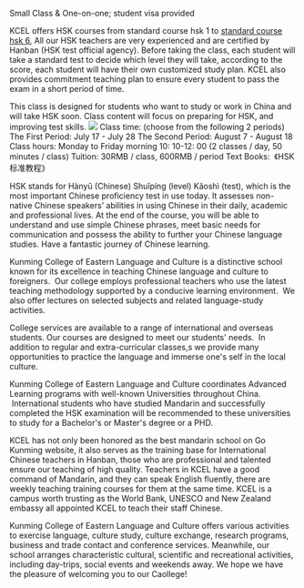 Small Class & One-on-one; student visa provided



KCEL offers HSK courses from standard course hsk 1 to <a href="https://www.learnchineseinkunming.com/hsk-training.html"/>standard course hsk 6</a>, All our HSK teachers are very experienced and are certified by Hanban (HSK test official agency). Before taking the class, each student will take a standard test to decide which level they will take, according to the score, each student will have their own customized study plan. KCEL also provides commitment teaching plan to ensure every student to pass the exam in a short period of time.

This class is designed for students who want to study or work in China and will take HSK soon.
Class content will focus on preparing for HSK, and improving test skills.
<img src="https://stat.ameba.jp/user_images/20190329/18/learnchineseinkcel/be/0d/j/o0690039014380990265.jpg"/>
Class time: (choose from the following 2 periods)
The First Period: July 17 - July 28
The Second Period: August 7 - August 18
Class hours:
Monday to Friday morning 10: 10-12: 00
(2 classes / day, 50 minutes / class)
Tuition:
30RMB / class, 600RMB / period
Text Books: 
《HSK 标准教程》

HSK stands for Hànyǔ (Chinese) Shuǐpíng (level) Kǎoshì (test), which is the most important Chinese proficiency test in use today. It assesses non-native Chinese speakers’ abilities in using Chinese in their daily, academic and professional lives. At the end of the course, you will be able to understand and use simple Chinese phrases, meet basic needs for communication and possess the ability to further your Chinese language studies. Have a fantastic journey of Chinese learning. 

Kunming College of Eastern Language and Culture is a distinctive school known for its excellence in teaching Chinese language and culture to foreigners.  Our college employs professional teachers who use the latest teaching methodology supported by a conducive learning environment.  We also offer lectures on selected subjects and related language-study activities. 

College services are available to a range of international and overseas students. Our courses are designed to meet our students' needs.  In addition to regular and extra-curricular classes,s we provide many opportunities to practice the language and immerse one's self in the local culture. 

Kunming College of Eastern Language and Culture coordinates Advanced Learning programs with well-known Universities throughout China.  International students who have studied Mandarin and successfully completed the HSK examination will be recommended to these universities to study for a Bachelor's or Master's degree or a PHD.

KCEL has not only been honored as the best mandarin school on Go Kunming website, it also serves as the training base for International Chinese teachers in Hanban, those who are professional and talented ensure our teaching of high quality. Teachers in KCEL have a good command of Mandarin, and they can speak English fluently, there are weekly teaching training courses for them at the same time. KCEL is a campus worth trusting as the World Bank, UNESCO and New Zealand embassy all appointed KCEL to teach their staff Chinese.

Kunming College of Eastern Language and Culture offers various activities to exercise language, culture study, culture exchange, research programs, business and trade contact and conference services. Meanwhile, our school arranges characteristic cultural, scientific and recreational activities, including day-trips, social events and weekends away.
We hope we have the pleasure of welcoming you to our Caollege!
